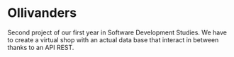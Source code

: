 # Ollivanders
Second project of our first year in Software Development Studies. We have to create a virtual shop with an actual data base that interact in between thanks to an API REST. 
